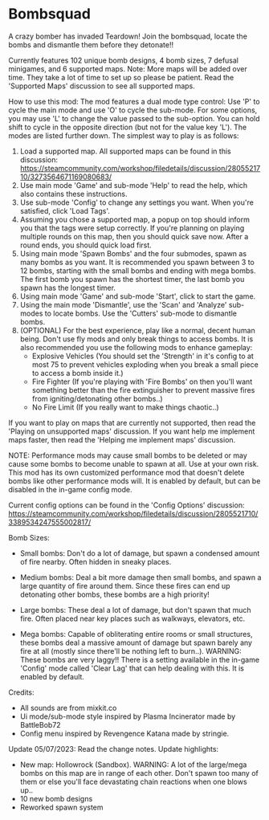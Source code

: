 # Bombsquad
A crazy bomber has invaded Teardown! Join the bombsquad, locate the bombs and dismantle them before they detonate!!

Currently features 102 unique bomb designs, 4 bomb sizes, 7 defusal minigames, and 6 supported maps.
Note: More maps will be added over time. They take a lot of time to set up so please be patient. Read the 'Supported Maps' discussion to see all supported maps.

How to use this mod:
The mod features a dual mode type control: Use 'P' to cycle the main mode and use 'O' to cycle the sub-mode. For some options, you may use 'L' to change the value passed to the sub-option.
You can hold shift to cycle in the opposite direction (but not for the value key 'L').
The modes are listed further down.
The simplest way to play is as follows:
1. Load a supported map. All supported maps can be found in this discussion: https://steamcommunity.com/workshop/filedetails/discussion/2805521710/3273564671169080683/
2. Use main mode 'Game' and sub-mode 'Help' to read the help, which also contains these instructions.
3. Use sub-mode 'Config' to change any settings you want. When you're satisfied, click 'Load Tags'.
4. Assuming you chose a supported map, a popup on top should inform you that the tags were setup correctly.
	If you're planning on playing multiple rounds on this map, then you should quick save now. After a round ends, you should quick load first.
5. Using main mode 'Spawn Bombs' and the four submodes, spawn as many bombs as you want. It is recommended you spawn between 3 to 12 bombs, starting with the small bombs and ending with mega bombs.
	The first bomb you spawn has the shortest timer, the last bomb you spawn has the longest timer.
6. Using main mode 'Game' and sub-mode 'Start', click to start the game.
7. Using the main mode 'Dismantle', use the 'Scan' and 'Analyze' sub-modes to locate bombs. Use the 'Cutters' sub-mode to dismantle bombs.
8. (OPTIONAL) For the best experience, play like a normal, decent human being. Don't use fly mods and only break things to access bombs. It is also recommended you use the following mods to enhance gameplay:
	- Explosive Vehicles (You should set the 'Strength' in it's config to at most 75 to prevent vehicles exploding when you break a small piece to access a bomb inside it.)
	- Fire Fighter (If you're playing with 'Fire Bombs' on then you'll want something better than the fire extinguisher to prevent massive fires from igniting/detonating other bombs..)
	- No Fire Limit (If you really want to make things chaotic..)

If you want to play on maps that are currently not supported, then read the 'Playing on unsupported maps' discussion.
If you want help me implement maps faster, then read the 'Helping me implement maps' discussion.

NOTE: Performance mods may cause small bombs to be deleted or may cause some bombs to become unable to spawn at all. Use at your own risk.
This mod has its own customized performance mod that doesn't delete bombs like other performance mods will. It is enabled by default, but can be disabled in the in-game config mode.

Current config options can be found in the 'Config Options' discussion:
https://steamcommunity.com/workshop/filedetails/discussion/2805521710/3389534247555002817/

Bomb Sizes:
- Small bombs: Don't do a lot of damage, but spawn a condensed amount of fire nearby. Often hidden in sneaky places.

- Medium bombs: Deal a bit more damage then small bombs, and spawn a large quantity of fire around them. Since these fires can end up detonating other bombs, these bombs are a high priority!

- Large bombs: These deal a lot of damage, but don't spawn that much fire. Often placed near key places such as walkways, elevators, etc.

- Mega bombs: Capable of obliterating entire rooms or small structures, these bombs deal a massive amount of damage but spawn barely any fire at all (mostly since there'll be nothing left to burn..).
WARNING: These bombs are very laggy!! There is a setting available in the in-game 'Config' mode called 'Clear Lag' that can help dealing with this. It is enabled by default.

Credits:
- All sounds are from mixkit.co
- Ui mode/sub-mode style inspired by Plasma Incinerator made by BattleBob72
- Config menu inspired by Revengence Katana made by stringie.

Update 05/07/2023:
Read the change notes.
Update highlights:
- New map: Hollowrock (Sandbox). WARNING: A lot of the large/mega bombs on this map are in range of each other. Don't spawn too many of them or else you'll face devastating chain reactions when one blows up..
- 10 new bomb designs
- Reworked spawn system